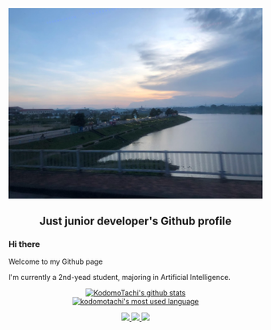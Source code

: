 <p align="center">
	<img src="KonTum_city.jpg">
</p>

<h2 align="center">Just junior developer's Github profile</h2>

### Hi there

Welcome to my Github page

I'm currently a 2nd-yead student, majoring in Artificial Intelligence.

<p align="center">
  <a href="https://github.com/kodomotachi">
    <img
      src="https://github-readme-stats-63sy8pwun-kodomotachi.vercel.app/api?username=kodomotachi&show_icons=true&theme=github_dark&count_private=true"
      alt="KodomoTachi's github stats"
    />
  </a>
  <br />
  <a href="https://github.com/kodomotachi">
    <img
      src="https://github-readme-stats-63sy8pwun-kodomotachi.vercel.app/api/top-langs/?username=kodomotachi&layout=compact&theme=github_dark&hide=purebasic,jupyter+notebook,scss&langs_count=10"
      alt="kodomotachi's most used language"
    />
  </a>
</p>

<p align="center">
  <a href="https://github.com/kodomotachi" target="_blank">
    <img
      src="https://img.shields.io/badge/GitHub-100000?style=for-the-badge&logo=github&logoColor=white"
    />
  </a>

  <a href="https://www.linkedin.com/in/tranquochuy2702/" target="_blank">
    <img
      src="https://img.shields.io/badge/LinkedIn-0077B5?style=for-the-badge&logo=linkedin&logoColor=white"
    />
  </a>

  <a href="https://discordapp.com/users/705345233407443006" target="_blank">
    <img
      src="https://img.shields.io/badge/Discord-5865F2?style=for-the-badge&logo=discord&logoColor=white"
    />
  </a>
</p>